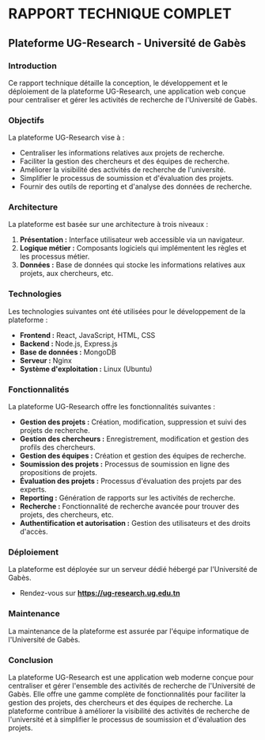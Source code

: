 # RAPPORT TECHNIQUE COMPLET
## Plateforme UG-Research - Université de Gabès

### Introduction

Ce rapport technique détaille la conception, le développement et le déploiement de la plateforme UG-Research, une application web conçue pour centraliser et gérer les activités de recherche de l'Université de Gabès.

### Objectifs

La plateforme UG-Research vise à :

*   Centraliser les informations relatives aux projets de recherche.
*   Faciliter la gestion des chercheurs et des équipes de recherche.
*   Améliorer la visibilité des activités de recherche de l'université.
*   Simplifier le processus de soumission et d'évaluation des projets.
*   Fournir des outils de reporting et d'analyse des données de recherche.

### Architecture

La plateforme est basée sur une architecture à trois niveaux :

1.  **Présentation :** Interface utilisateur web accessible via un navigateur.
2.  **Logique métier :** Composants logiciels qui implémentent les règles et les processus métier.
3.  **Données :** Base de données qui stocke les informations relatives aux projets, aux chercheurs, etc.

### Technologies

Les technologies suivantes ont été utilisées pour le développement de la plateforme :

*   **Frontend :** React, JavaScript, HTML, CSS
*   **Backend :** Node.js, Express.js
*   **Base de données :** MongoDB
*   **Serveur :** Nginx
*   **Système d'exploitation :** Linux (Ubuntu)

### Fonctionnalités

La plateforme UG-Research offre les fonctionnalités suivantes :

*   **Gestion des projets :** Création, modification, suppression et suivi des projets de recherche.
*   **Gestion des chercheurs :** Enregistrement, modification et gestion des profils des chercheurs.
*   **Gestion des équipes :** Création et gestion des équipes de recherche.
*   **Soumission des projets :** Processus de soumission en ligne des propositions de projets.
*   **Évaluation des projets :** Processus d'évaluation des projets par des experts.
*   **Reporting :** Génération de rapports sur les activités de recherche.
*   **Recherche :** Fonctionnalité de recherche avancée pour trouver des projets, des chercheurs, etc.
*   **Authentification et autorisation :** Gestion des utilisateurs et des droits d'accès.

### Déploiement

La plateforme est déployée sur un serveur dédié hébergé par l'Université de Gabès.

*   Rendez-vous sur **https://ug-research.ug.edu.tn**

### Maintenance

La maintenance de la plateforme est assurée par l'équipe informatique de l'Université de Gabès.

### Conclusion

La plateforme UG-Research est une application web moderne conçue pour centraliser et gérer l'ensemble des activités de recherche de l'Université de Gabès. Elle offre une gamme complète de fonctionnalités pour faciliter la gestion des projets, des chercheurs et des équipes de recherche. La plateforme contribue à améliorer la visibilité des activités de recherche de l'université et à simplifier le processus de soumission et d'évaluation des projets.
